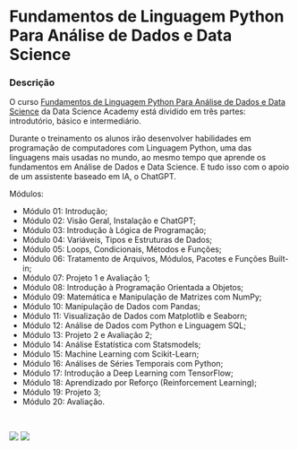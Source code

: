 # Fundamentos de Linguagem Python Para Análise de Dados e Data Science

###   Descrição

O curso [Fundamentos de Linguagem Python Para Análise de Dados e Data Science](https://www.datascienceacademy.com.br/course/fundamentos-de-linguagem-python-para-analise-de-dados-e-data-science) da Data Science Academy está dividido em três partes: introdutório, básico e intermediário.

Durante o treinamento os alunos irão desenvolver habilidades em programação de computadores com Linguagem Python, uma das linguagens mais usadas no mundo, ao mesmo tempo que aprende os fundamentos em Análise de Dados e Data Science. E tudo isso com o apoio de um assistente baseado em IA, o ChatGPT.

Módulos:

- Módulo 01: Introdução;
- Módulo 02: Visão Geral, Instalação e ChatGPT;
- Módulo 03: Introdução à Lógica de Programação;
- Módulo 04: Variáveis, Tipos e Estruturas de Dados;
- Módulo 05: Loops, Condicionais, Métodos e Funções;
- Módulo 06: Tratamento de Arquivos, Módulos, Pacotes e Funções Built-in;
- Módulo 07: Projeto 1 e Avaliação 1;
- Módulo 08: Introdução à Programação Orientada a Objetos;
- Módulo 09: Matemática e Manipulação de Matrizes com NumPy;
- Módulo 10: Manipulação de Dados com Pandas;
- Módulo 11: Visualização de Dados com Matplotlib e Seaborn;
- Módulo 12: Análise de Dados com Python e Linguagem SQL;
- Módulo 13: Projeto 2 e Avaliação 2;
- Módulo 14: Análise Estatística com Statsmodels;
- Módulo 15: Machine Learning com Scikit-Learn;
- Módulo 16: Análises de Séries Temporais com Python;
- Módulo 17: Introdução a Deep Learning com TensorFlow;
- Módulo 18: Aprendizado por Reforço (Reinforcement Learning);
- Módulo 19: Projeto 3;
- Módulo 20: Avaliação.



&nbsp;

<div>
  <a href="https://www.linkedin.com/in/claudia-anjos/" target="_blank"><img src="https://img.shields.io/badge/-LinkedIn-%230077B5?style=for-the-badge&logo=linkedin&logoColor=white" target="_blank"></a>
  <a href="https://medium.com/@ndosanjosc" target="_blank"><img src="https://img.shields.io/badge/Medium-12100E?style=for-the-badge&logo=medium&logoColor=white"></a>
</div>
